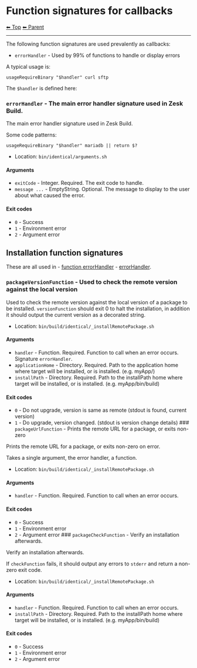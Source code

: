 # Function signatures for callbacks

<!-- TEMPLATE header 2 -->
[⬅ Top](index.md) [⬅ Parent ](../index.md)
<hr />

The following function signatures are used prevalently as callbacks:

- `errorHandler` - Used by 99% of functions to handle or display errors

A typical usage is:

    usageRequireBinary "$handler" curl sftp

The `$handler` is defined here:

### `errorHandler` - The main error handler signature used in Zesk Build.

The main error handler signature used in Zesk Build.

Some code patterns:

    usageRequireBinary "$handler" mariadb || return $?

- Location: `bin/identical/arguments.sh`

#### Arguments

- `exitCode` - Integer. Required. The exit code to handle.
- `message ...` - EmptyString. Optional. The message to display to the user about what caused the error.

#### Exit codes

- `0` - Success
- `1` - Environment error
- `2` - Argument error

## Installation function signatures

These are all used in - [function errorHandler]() - [errorHandler]().

### `packageVersionFunction` - Used to check the remote version against the local version

Used to check the remote version against the local version of a package to be installed.
`versionFunction` should exit 0 to halt the installation, in addition it should output the current version as a decorated string.

- Location: `bin/build/identical/_installRemotePackage.sh`

#### Arguments

- `handler` - Function. Required. Function to call when an error occurs. Signature `errorHandler`.
- `applicationHome` - Directory. Required. Path to the application home where target will be installed, or is installed. (e.g. myApp/)
- `installPath` - Directory. Required. Path to the installPath home where target will be installed, or is installed. (e.g. myApp/bin/build)

#### Exit codes

- `0` - Do not upgrade, version is same as remote (stdout is found, current version)
- `1` - Do upgrade, version changed. (stdout is version change details) ### `packageUrlFunction` - Prints the remote URL for a package, or exits non-zero

Prints the remote URL for a package, or exits non-zero on error.

Takes a single argument, the error handler, a function.

- Location: `bin/build/identical/_installRemotePackage.sh`

#### Arguments

- `handler` - Function. Required. Function to call when an error occurs.

#### Exit codes

- `0` - Success
- `1` - Environment error
- `2` - Argument error ### `packageCheckFunction` - Verify an installation afterwards.

Verify an installation afterwards.


If `checkFunction` fails, it should output any errors to `stderr` and return a non-zero exit code.

- Location: `bin/build/identical/_installRemotePackage.sh`

#### Arguments

- `handler` - Function. Required. Function to call when an error occurs.
- `installPath` - Directory. Required. Path to the installPath home where target will be installed, or is installed. (e.g. myApp/bin/build)

#### Exit codes

- `0` - Success
- `1` - Environment error
- `2` - Argument error

